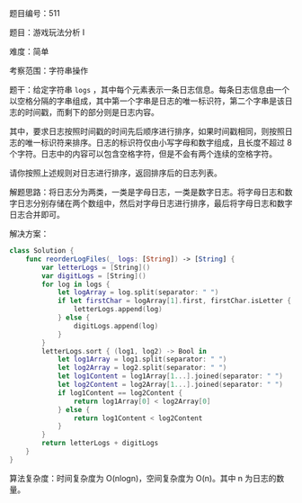 题目编号：511

题目：游戏玩法分析 I

难度：简单

考察范围：字符串操作

题干：给定字符串 `logs` ，其中每个元素表示一条日志信息。每条日志信息由一个以空格分隔的字串组成，其中第一个字串是日志的唯一标识符，第二个字串是该日志的时间戳，而剩下的部分则是日志内容。

其中，要求日志按照时间戳的时间先后顺序进行排序，如果时间戳相同，则按照日志的唯一标识符来排序。日志的标识符仅由小写字母和数字组成，且长度不超过 8 个字符。日志中的内容可以包含空格字符，但是不会有两个连续的空格字符。

请你按照上述规则对日志进行排序，返回排序后的日志列表。

解题思路：将日志分为两类，一类是字母日志，一类是数字日志。将字母日志和数字日志分别存储在两个数组中，然后对字母日志进行排序，最后将字母日志和数字日志合并即可。

解决方案：

```swift
class Solution {
    func reorderLogFiles(_ logs: [String]) -> [String] {
        var letterLogs = [String]()
        var digitLogs = [String]()
        for log in logs {
            let logArray = log.split(separator: " ")
            if let firstChar = logArray[1].first, firstChar.isLetter {
                letterLogs.append(log)
            } else {
                digitLogs.append(log)
            }
        }
        letterLogs.sort { (log1, log2) -> Bool in
            let log1Array = log1.split(separator: " ")
            let log2Array = log2.split(separator: " ")
            let log1Content = log1Array[1...].joined(separator: " ")
            let log2Content = log2Array[1...].joined(separator: " ")
            if log1Content == log2Content {
                return log1Array[0] < log2Array[0]
            } else {
                return log1Content < log2Content
            }
        }
        return letterLogs + digitLogs
    }
}
```

算法复杂度：时间复杂度为 O(nlogn)，空间复杂度为 O(n)。其中 n 为日志的数量。